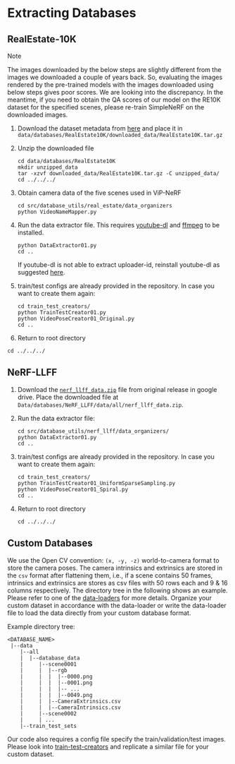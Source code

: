 # Extracting Databases

## RealEstate-10K

> [!NOTE]
> The images downloaded by the below steps are slightly different from the images we downloaded a couple of years back. So, evaluating the images rendered by the pre-trained models with the images downloaded using below steps gives poor scores. We are looking into the discrepancy. In the meantime, if you need to obtain the QA scores of our model on the RE10K dataset for the specified scenes, please re-train SimpleNeRF on the downloaded images.

1. Download the dataset metadata from [here](https://google.github.io/realestate10k/download.html) and place it in `data/databases/RealEstate10K/downloaded_data/RealEstate10K.tar.gz`

2. Unzip the downloaded file
   ```shell
   cd data/databases/RealEstate10K
   mkdir unzipped_data
   tar -xzvf downloaded_data/RealEstate10K.tar.gz -C unzipped_data/
   cd ../../../
   ```

3. Obtain camera data of the five scenes used in ViP-NeRF
   ```shell
   cd src/database_utils/real_estate/data_organizers
   python VideoNameMapper.py
   ```

4. Run the data extractor file. This requires [youtube-dl](https://github.com/ytdl-org/youtube-dl) and [ffmpeg](https://ffmpeg.org/download.html) to be installed.
   ```shell
   python DataExtractor01.py
   cd ..
   ```
   If youtube-dl is not able to extract uploader-id, reinstall youtube-dl as suggested [here](https://stackoverflow.com/a/76409717/3337089).

5. train/test configs are already provided in the repository. In case you want to create them again:
   ```shell
   cd train_test_creators/
   python TrainTestCreator01.py
   python VideoPoseCreator01_Original.py
   cd ..
   ```

6. Return to root directory
```shell
cd ../../../
```

## NeRF-LLFF
1. Download the [`nerf_llff_data.zip`](https://drive.google.com/file/d/16VnMcF1KJYxN9QId6TClMsZRahHNMW5g/view?usp=share_link) file from original release in google drive. Place the downloaded file at `Data/databases/NeRF_LLFF/data/all/nerf_llff_data.zip`.

2. Run the data extractor file:
   ```shell
   cd src/database_utils/nerf_llff/data_organizers/
   python DataExtractor01.py
   cd ..
   ```

3. train/test configs are already provided in the repository. In case you want to create them again: 
   ```shell
   cd train_test_creators/
   python TrainTestCreator01_UniformSparseSampling.py
   python VideoPoseCreator01_Spiral.py
   cd ..
   ```

4. Return to root directory
   ```shell
   cd ../../../
   ```

## Custom Databases
We use the Open CV convention: `(x, -y, -z)` world-to-camera format to store the camera poses. 
The camera intrinsics and extrinsics are stored in the `csv` format after flattening them, i.e., if a scene contains 50 frames, intrinsics and extrinsics are stores as csv files with 50 rows each and 9 & 16 columns respectively.
The directory tree in the following shows an example.
Please refer to one of the [data-loaders](../data_loaders/RealEstateDataLoader01.py) for more details. 
Organize your custom dataset in accordance with the data-loader or write the data-loader file to load the data directly from your custom database format.

Example directory tree:
```shell
<DATABASE_NAME>
 |--data
    |--all
    |  |--database_data
    |     |--scene0001
    |     |  |--rgb
    |     |  |  |--0000.png
    |     |  |  |--0001.png
    |     |  |  |-- ...
    |     |  |  |--0049.png
    |     |  |--CameraExtrinsics.csv
    |     |  |--CameraIntrinsics.csv
    |     |--scene0002
    |     | ...
    |--train_test_sets
```

Our code also requires a config file specify the train/validation/test images. Please look into [train-test-creators](real_estate/train_test_creators/TrainTestCreator01.py) and replicate a similar file for your custom dataset.
